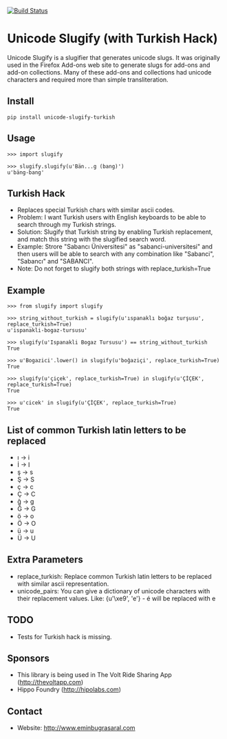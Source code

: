 [![Build Status](https://travis-ci.org/eminbugrasaral/unicode-slugify-turkish.svg?branch=master)](https://travis-ci.org/eminbugrasaral/unicode-slugify-turkish)

# Unicode Slugify (with Turkish Hack)

Unicode Slugify is a slugifier that generates unicode slugs.  It was originally
used in the Firefox Add-ons web site to generate slugs for add-ons and add-on
collections.  Many of these add-ons and collections had unicode characters and
required more than simple transliteration.

## Install

    pip install unicode-slugify-turkish

## Usage

    >>> import slugify

    >>> slugify.slugify(u'Bän...g (bang)')
    u'bäng-bang'

## Turkish Hack

- Replaces special Turkish chars with similar ascii codes.
- Problem: I want Turkish users with English keyboards to be able to search through my Turkish strings.
- Solution: Slugify that Turkish string by enabling Turkish replacement, and match this string with the slugified search word.
- Example: Strore "Sabancı Üniversitesi" as "sabanci-universitesi" and then users will be able to search with any combination like "Sabanci", "Sabancı" and "SABANCI".
- Note: Do not forget to slugify both strings with replace_turkish=True

## Example

    >>> from slugify import slugify

    >>> string_without_turkish = slugify(u'ıspanaklı boğaz turşusu', replace_turkish=True)
    u'ispanakli-bogaz-tursusu'

    >>> slugify(u'Ispanakli Bogaz Tursusu') == string_without_turkish
    True

    >>> u'Bogazici'.lower() in slugify(u'boğaziçi', replace_turkish=True)
    True
    
    >>> slugify(u'çiçek', replace_turkish=True) in slugify(u'ÇİÇEK', replace_turkish=True)
    True
    
    >>> u'cicek' in slugify(u'ÇİÇEK', replace_turkish=True)
    True

## List of common Turkish latin letters to be replaced

- ı -> i
- İ -> I
- ş -> s
- Ş -> S
- ç -> c
- Ç -> C
- ğ -> g
- Ğ -> G
- ö -> o
- Ö -> O
- ü -> u
- Ü -> U

## Extra Parameters

- replace_turkish: Replace common Turkish latin letters to be replaced with similar ascii representation.
- unicode_pairs: You can give a dictionary of unicode characters with their replacement values. Like: {u'\xe9', 'e'} - é will be replaced with e


## TODO

- Tests for Turkish hack is missing.

## Sponsors

- This library is being used in The Volt Ride Sharing App (http://thevoltapp.com)
- Hippo Foundry (http://hipolabs.com)

## Contact

- Website: http://www.eminbugrasaral.com
